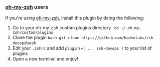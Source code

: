 <!-- Space: Projects -->
<!-- Parent: ZshDevOps -->
<!-- Title: Installation Oh-My-Zsh ZshDevOps -->
<!-- Label: ZshDevOps -->
<!-- Label: Project -->
<!-- Label: Installation -->
<!-- Label: Oh-My-Zsh -->
<!-- Include: docs/disclaimer.md -->
<!-- Include: ac:toc -->

### [oh-my-zsh](https://github.com/ohmyzsh/ohmyzsh) users

If you're using [oh-my-zsh](https://github.com/ohmyzsh/ohmyzsh), install this plugin by doing the following:

1.  Go to your oh-my-zsh custom plugins directory -`cd ~/.oh-my-zsh/custom/plugins`
2.  Clone the plugin `bash git clone https://github.com/hadenlabs/zsh-devops`bash
3.  Edit your `.zshrc` and add `plugins=( ... zsh-devops )` to your list of plugins
4.  Open a new terminal and enjoy!
